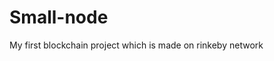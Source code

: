 <!-- The first block of a blockchain is called genuses block and it does not have a prev hash
SHA256 it is secure hasing algorithm (64 characters) hexadecimal 1 character takes 4 bytes
So total 256 bytes of memory in the computer
Immutable ledger (Record book)
Distributed P2P network where the whole set of data is stored in all the computers in that network
So that if there is change in any one all the systems would help in restoring the data very quickly
Mining is all about predicting the nounce which would generate a hash that would be below the target
And would help in creating a block
Byzantine fault tolerence (castle and the commander story)(Less than 33.3% can be traitors)
Consensius protocol
1) To check if the block added by the miner is not malicius by checking proof of work
2) To decide which block would be added first in simultaneous addtion of blocks.
The block which would be spread in more than half of the network would be added first


Ethereum is a network made on which we can run our smart contracts 
Each computer in the network will have the copy of that smart contract 
In this each node will contain
1)History of the transactions/History of the smart contract/Current state of the smart contract
This blockchain is just like a virtual memory in everyones device soo that sending malicious code wont affect
files of others and also there is a gas fees over several operations performed in the ethereum

DAO(Decentralized autonomous organisations which can run on itself without involving ppl)

Soft fork the whole contract will update wheraes in the hard fork there would be two parellel networks created
Which means that one has to update in order to be a part of any

Ethereum network can be used to store money or data, networks are formed by one or more nodes
Each node is a machine running on ethereum client, each node can contain full copy of the blockchain
Blockchain is a database which keeps record of the all the trasactions which may ever have taken place

In ethereum one account is used on all the networks
It takes time to mine the blocks ...if it takes more time than it will raise the target value 
And accordingly when it finds a nounce which creates a hash less than the target it will make a block
The time taken from 0 to the target nonce is known as block time -->

# Small-node
My first blockchain project which is made on rinkeby network 
